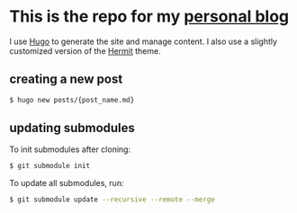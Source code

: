 # This is the repo for my [personal blog](https://www.jamesdixon.dev)

I use [Hugo](https://gohugo.io/) to generate the site and manage content.
I also use a slightly customized version of the [Hermit](https://github.com/Track3/hermit) theme.

## creating a new post

```sh
$ hugo new posts/{post_name.md}
```

## updating submodules

To init submodules after cloning:

```sh
$ git submodule init
```

To update all submodules, run:

```sh
$ git submodule update --recursive --remote --merge
```


